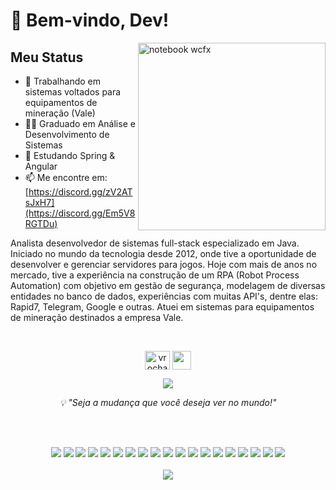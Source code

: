 # 👋 Bem-vindo, Dev!

<img src="https://github.com/rochacaiov/rochacaiov/assets/61987511/aebde992-f134-4412-b42c-a795792a7fc9" min-width="300px" max-width="300px" width="300px" align="right" alt="notebook wcfx">

## Meu Status
- 🔭 Trabalhando em sistemas voltados para equipamentos de mineração (Vale)
- 👨‍🎓 Graduado em Análise e Desenvolvimento de Sistemas
- 🌱 Estudando Spring & Angular
- 📫 Me encontre em: [https://discord.gg/zV2ATsJxH7](https://discord.gg/Em5V8RGTDu)


Analista desenvolvedor de sistemas full-stack especializado em Java. Iniciado no mundo da tecnologia desde 2012, onde tive a oportunidade de desenvolver e gerenciar servidores para jogos. Hoje com mais de anos no mercado, tive a experiência na construção de um RPA (Robot Process Automation) com objetivo em gestão de segurança, modelagem de diversas entidades no banco de dados, experiências com muitas API's, dentre elas: Rapid7, Telegram, Google e outras. Atuei em sistemas para equipamentos de mineração destinados a empresa Vale.



<!--
**vrochacaio/vrochacaio** is a ✨ _special_ ✨ repository because its `README.md` (this file) appears on your GitHub profile.

Here are some ideas to get you started:

- 🔭 I’m currently working on ...
- 🌱 I’m currently learning ...
- 👯 I’m looking to collaborate on ...
- 🤔 I’m looking for help with ...

- 📫 How to reach me: ...
- 😄 Pronouns: ...
- ⚡ Fun fact: ...
-->

<div>
  </br>
  <p align="center">
  <a href="https://linkedin.com/in/vrochacaio" target="blank"><img align="center" src="https://raw.githubusercontent.com/rahuldkjain/github-profile-readme-generator/master/src/images/icons/Social/linked-in-alt.svg" alt="vrochacaio" height="30" width="40"/></a>
  <a href="mailto:vrocha.caio98@gmail.com"><img align="center" src="https://imgur.com/WPgAIiz.png" height="30" width="30"/></a>
</div>
 
<div>
  <p align="center">
  <img align="center" src="https://github-readme-stats.vercel.app/api/top-langs/?username=rochacaiov&exclude_repo=vrochacaio&hide_title=true&theme=gotham"/>
</div>

<p align="center"><em>💡 "Seja a mudança que você deseja ver no mundo!"</em>
  
<div>
  </br>
  </br>
    <p align="center">
    <img src="https://img.shields.io/badge/HTML5-E34F26?style=for-the-badge&logo=html5&logoColor=white">
    <img src="https://img.shields.io/badge/CSS3-1572B6?style=for-the-badge&logo=css3&logoColor=white">
    <img src="https://img.shields.io/badge/javascript-%23323330.svg?style=for-the-badge&logo=javascript&logoColor=%23F7DF1E">
    <img src="https://img.shields.io/badge/angular.js-%23E23237.svg?style=for-the-badge&logo=angularjs&logoColor=white">
    <img src="https://img.shields.io/badge/json-5E5C5C?style=for-the-badge&logo=json&logoColor=white">
    <img src="https://img.shields.io/badge/c-%2300599C.svg?style=for-the-badge&logo=c&logoColor=white">
    <img src="https://img.shields.io/badge/Java-ED8B00?style=for-the-badge&logo=java&logoColor=white">
    <img src="https://img.shields.io/badge/Kotlin-0095D5?&style=for-the-badge&logo=kotlin&logoColor=white">
    <img src="https://img.shields.io/badge/Spring-6DB33F?style=for-the-badge&logo=spring&logoColor=white">
    <img src="https://img.shields.io/badge/mysql-316192.svg?style=for-the-badge&logo=mysql&logoColor=white">
    <img src="https://img.shields.io/badge/PostgreSQL-316192?style=for-the-badge&logo=postgresql&logoColor=white">
    <img src="https://img.shields.io/badge/firebase-ffca28?style=for-the-badge&logo=firebase&logoColor=black">
    <img src="https://img.shields.io/badge/Linux-FCC624?style=for-the-badge&logo=linux&logoColor=black">
    <img src="https://img.shields.io/badge/shell_script-%23121011.svg?style=for-the-badge&logo=gnu-bash&logoColor=white">
    <img src="https://img.shields.io/badge/PowerShell-%235391FE.svg?style=for-the-badge&logo=powershell&logoColor=white">
    <img src="https://img.shields.io/badge/Docker-2CA5E0?style=for-the-badge&logo=docker&logoColor=white">
    <img src="https://img.shields.io/badge/Google_Cloud-4285F4?style=for-the-badge&logo=google-cloud&logoColor=white">
    <img src="https://img.shields.io/badge/Digital_Ocean-0080FF?style=for-the-badge&logo=DigitalOcean&logoColor=white">
    <img src="https://img.shields.io/badge/ovh-%23123F6D.svg?style=for-the-badge&logo=ovh&logoColor=#123F6D">
  </br>
  </br>
  <img src="https://komarev.com/ghpvc/?username=vrochacaio&color=blueviolet">
</div>
